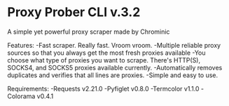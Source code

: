 # Proxy Prober CLI v.3.2
A simple yet powerful proxy scraper made by Chrominic

Features:
-Fast scraper. Really fast. Vroom vroom.
-Multiple reliable proxy sources so that you always get the most fresh proxies available
-You choose what type of proxies you want to scrape. There's HTTP(S), SOCKS4, and SOCKS5 proxies available currently.
-Automatically removes duplicates and verifies that all lines are proxies.
-Simple and easy to use.

Requirements: 
-Requests v2.21.0
-Pyfiglet v0.8.0
-Termcolor v1.1.0
-Colorama v0.4.1
